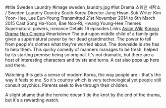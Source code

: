 #title Sweden Laundry
#image	sweden_laundry.jpg
#list
Drama	&#49828;&#50920;&#45940; &#49464;&#53441;&#49548; / Sweden Laundry
Country	South Korea
Director	Jung Hwan-Suk
Writer	Kim Yoon-Hee, Lee Eun-Young
Transmitted	21st November 2014 to 6th March 2015
Cast	Song Ha-Yoon, Bae Noo-Ri, Hwang Young-Hee
Themes	Supernatural powers, romance
Details	16 episodes
Links	[Asian Wiki](http://asianwiki.com/Sweden_Laundry) [Korean Drama](https://www.koreandrama.org/swedish-laundry/) [Han Cinema](https://www.hancinema.net/korean_drama_Swedish_Laundry.php)
#markdown
The put-upon middle child of a family gets given a supernatural power by her dead grandmother.
The power to tell from people's clothes what they're worried about. The downside is
she has to help them. This quirky comedy of manners manages to be fresh, helped by
its starting premise being so original. It's not dramatic, but there are a host of
interesting characters and twists and turns. A cat also pops up here and there.

Watching this gets a sense of modern Korea, the way people are - that's the way it
feels to me. So it's country which is very technological yet people still consult
psychics. Parents seek to live through their children.

A slight shame that the heroine doesn't tie the knot by the end of the drama, but it's
a rewarding watch.
